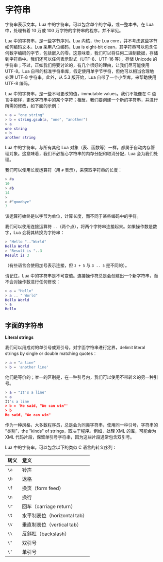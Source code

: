 # 字符串

字符串表示文本。Lua 中的字符串，可以包含单个的字母，或一整本书。在 Lua 中，处理有着 10 万或 100 万字符的字符串的程序，并不罕见。


Lua 中的字符串，是一些字节序列。Lua 内核，the Lua core，并不考虑这些字节如何编码文本。Lua 采用八位编码，Lua is eight-bit clean，其字符串可以包含任何数字编码的字节，包括嵌入的零。这意味着，我们可以将任何二进制数据，存储到字符串中。我们还可以任何表示形式（UTF-8、UTF-16 等），存储 Unicode 的字符串；不过，正如我们将要讨论的，有几个很好的理由，让我们尽可能使用 UTF-8。Lua 自带的标准字符串库，假定使用单字节字符，但他可以相当合理地处理 UTF-8 字符串。此外，从 5.3 版开始，Lua 自带了一个小型库，来帮助使用 UTF-8 编码。


Lua 中的字符串，是一些不可更改的值，immutable values。我们不能像在 C 语言中那样，更改字符串中的某个字符；相反，我们要创建一个新的字符串，并进行所需的修改，如下面的示例：


```lua
> a = "one string"
> b = string.gsub(a, "one", "another")
> a
one string
> b
another string
```


Lua 中的字符串，与所有其他 Lua 对象（表、函数等）一样，都属于自动内存管理对象。这意味着，我们不必担心字符串的内存分配和取消分配，Lua 会为我们处理。


我们可以使用长度运算符（用 `#` 表示），来获取字符串的长度：

```lua
> #a
10
> #b
14
>
> #"goodbye"
7
```

该运算符始终是以字节为单位，计算长度，而不同于某些编码中的字符。


我们可以使用连接运算符 `..`（两个点），将两个字符串连接起来。如果操作数是数字，Lua 会将其转换为字符串：


```lua
> "Hello ".."World"
Hello World
> "Result is "..3
Result is 3
```

（有些语言会使用加号表示连接，但 `3 + 5` 与 `3 .. 5` 是不同的）。


请记住，Lua 中的字符串是不可变值。连接操作符总是会创建出一个新字符串，而不会对操作数进行任何修改：


```lua
> a = "Hello"
> a .. " World"
Hello World
> a
Hello
```


## 字面的字符串

**Literal strings**


我们可以用成对的单引号或双引号，对字面字符串进行定界，delimit literal strings by single or double matching quotes：


```lua
> a = "a line"
> b = 'another line'
```


他们是等价的；唯一的区别是，在一种引号内，我们可以使用不带转义的另一种引号。


```lua
> a = "It's a line"
> a
It's a line
> b = 'He said, "We can win"'
> b
He said, "We can win"
```

作为一种风格，大多数程序员，总是会为同类字符串，使用同一种引号，字符串的 “类别”，the "kinds" of strings，取决于程序。例如，处理 XML 的库，可能会为 XML 代码片段，保留单引号字符串，因为这些片段通常包含双引号。


Lua 中的字符串，可以包含以下的类似 C 语言的转义序列：


| 转义 | 意义 |
| :-- | :-- |
| `\a` | 铃声 |
| `\b` | 退格 |
| `\f` | 换页（form feed） |
| `\n` | 换行 |
| `\r` | 回车（carriage return） |
| `\t` | 水平制表位（horizontal tab） |
| `\v` | 垂直制表位（vertical tab） |
| `\\` | 反斜杠（backslash） |
| `\"` | 双引号 |
| `\'` | 单引号 |



